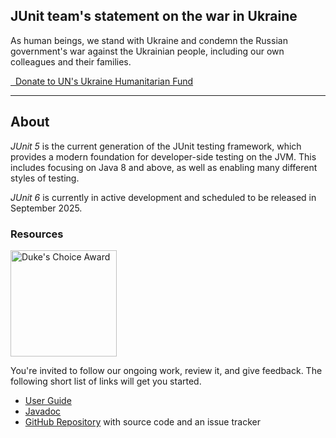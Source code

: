 ## JUnit team's statement on the war in Ukraine

As human beings, we stand with Ukraine and condemn the Russian government's war against the Ukrainian people, including our own colleagues and their families.

<a class="btn btn-ukraine btn-lg" href="https://crisisrelief.un.org/t/ukraine" role="button">
      <i class="fas fa-heart"></i>&nbsp;
      Donate to UN's Ukraine Humanitarian Fund
</a>

---

## About

*JUnit 5* is the current generation of the JUnit testing framework, which provides a modern foundation for developer-side testing on the JVM.
This includes focusing on Java 8 and above, as well as enabling many different styles of testing.

*JUnit 6* is currently in active development and scheduled to be released in September 2025.


### Resources

<a href="https://blogs.oracle.com/java/2019-dukes-choice-award-winners" class="pull-right">
    <img src="{{ site.baseurl }}/assets/img/dukes-choice-award.jpg" alt="Duke's Choice Award" width="170">
</a>

You're invited to follow our ongoing work, review it, and give feedback. The following short list of links will get you started.

- [User Guide](https://docs.junit.org/current/user-guide)
- [Javadoc](https://docs.junit.org/current/api)
- [GitHub Repository](https://github.com/junit-team/junit5/) with source code and an issue tracker
